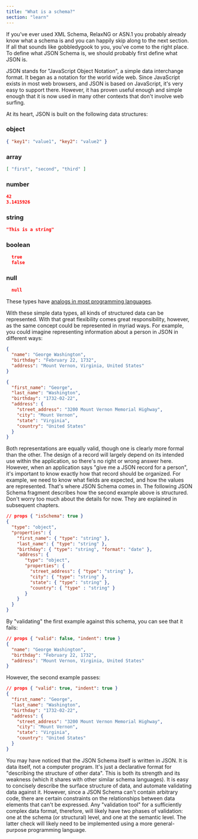 ```yaml
---
title: "What is a schema?"
section: "learn"
---
```


If you\'ve ever used XML Schema, RelaxNG or ASN.1 you probably already
know what a schema is and you can happily skip along to the next
section. If all that sounds like gobbledygook to you, you\'ve come to
the right place. To define what JSON Schema is, we should probably first
define what JSON is.

JSON stands for \"JavaScript Object Notation\", a simple data
interchange format. It began as a notation for the world wide web. Since
JavaScript exists in most web browsers, and JSON is based on JavaScript,
it\'s very easy to support there. However, it has proven useful enough
and simple enough that it is now used in many other contexts that don\'t
involve web surfing.

At its heart, JSON is built on the following data structures:

### object
```json
{ "key1": "value1", "key2": "value2" }
```

### array
```json
[ "first", "second", "third" ]
```

### number 
```json 
42
3.1415926
``` 

### string
```json
"This is a string"
```

### boolean
```json
  true
  false
```

### null
```json
  null
```

These types have [analogs in most programming languages](/understanding-json-schema/reference/type).



With these simple data types, all kinds of structured data can be
represented. With that great flexibility comes great responsibility,
however, as the same concept could be represented in myriad ways. For
example, you could imagine representing information about a person in
JSON in different ways:

```json
{
  "name": "George Washington",
  "birthday": "February 22, 1732",
  "address": "Mount Vernon, Virginia, United States"
} 
```

```json
{
  "first_name": "George",
  "last_name": "Washington",
  "birthday": "1732-02-22",
  "address": {
    "street_address": "3200 Mount Vernon Memorial Highway",
    "city": "Mount Vernon",
    "state": "Virginia",
    "country": "United States"
  }
}
```

Both representations are equally valid, though one is clearly more
formal than the other. The design of a record will largely depend on its
intended use within the application, so there\'s no right or wrong
answer here. However, when an application says \"give me a JSON record
for a person\", it\'s important to know exactly how that record should
be organized. For example, we need to know what fields are expected, and
how the values are represented. That\'s where JSON Schema comes in. The
following JSON Schema fragment describes how the second example above is
structured. Don\'t worry too much about the details for now. They are
explained in subsequent chapters.

```json
// props { "isSchema": true }
{
  "type": "object",
  "properties": {
    "first_name": { "type": "string" },
    "last_name": { "type": "string" },
    "birthday": { "type": "string", "format": "date" },
    "address": {
       "type": "object",
       "properties": {
         "street_address": { "type": "string" },
         "city": { "type": "string" },
         "state": { "type": "string" },
         "country": { "type" : "string" }
       }
    }
  }
}
```

By "validating" the first example against this schema, you can see that it fails:

```json
// props { "valid": false, "indent": true }
{
  "name": "George Washington",
  "birthday": "February 22, 1732",
  "address": "Mount Vernon, Virginia, United States"
}
```

However, the second example passes:

```json
// props { "valid": true, "indent": true }
{
  "first_name": "George",
  "last_name": "Washington",
  "birthday": "1732-02-22",
  "address": {
    "street_address": "3200 Mount Vernon Memorial Highway",
    "city": "Mount Vernon",
    "state": "Virginia",
    "country": "United States"
  }
}
```

You may have noticed that the JSON Schema itself is written in JSON. It
is data itself, not a computer program. It\'s just a declarative format
for \"describing the structure of other data\". This is both its
strength and its weakness (which it shares with other similar schema
languages). It is easy to concisely describe the surface structure of
data, and automate validating data against it. However, since a JSON
Schema can\'t contain arbitrary code, there are certain constraints on
the relationships between data elements that can\'t be expressed. Any
\"validation tool\" for a sufficiently complex data format, therefore,
will likely have two phases of validation: one at the schema (or
structural) level, and one at the semantic level. The latter check will
likely need to be implemented using a more general-purpose programming
language.
